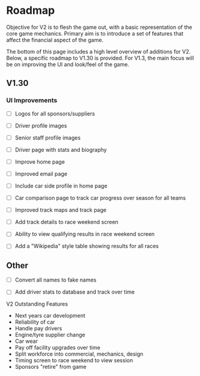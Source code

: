 # Roadmap

Objective for V2 is to flesh the game out, with a basic representation of the core game mechanics. Primary aim is to introduce a set of features that affect the financial aspect of the game.


The bottom of this page includes a high level overview of additions for V2. Below, a specific roadmap to V1.30 is provided. For V1.3, the main focus will be on improving the UI and look/feel of the game.



## V1.30

### UI Improvements

- [ ] Logos for all sponsors/suppliers
- [ ] Driver profile images
- [ ] Senior staff profile images
- [ ] Driver page with stats and biography
- [ ] Improve home page
- [ ] Improved email page
- [ ] Include car side profile in home page
- [ ] Car comparison page to track car progress over season for all teams
- [ ] Improved track maps and track page
- [ ] Add track details to race weekend screen
- [ ] Ability to view qualifying results in race weekend screen
- [ ] Add a "Wikipedia" style table showing results for all races


## Other

- [ ] Convert all names to fake names
- [ ] Add driver stats to database and track over time


V2 Outstanding Features

- Next years car development
- Reliability of car
- Handle pay drivers
- Engine/tyre supplier change
- Car wear
- Pay off facility upgrades over time
- Split workforce into commercial, mechanics, design
- Timing screen to race weekend to view session
- Sponsors "retire" from game